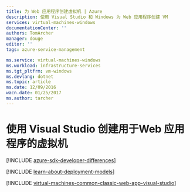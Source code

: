 ```yaml
---
title: 为 Web 应用程序创建虚拟机 | Azure
description: 使用 Visual Studio 和 Windows 为 Web 应用程序创建 VM
services: virtual-machines-windows
documentationCenter: ''
authors: TomArcher
manager: douge
editor: ''
tags: azure-service-management

ms.service: virtual-machines-windows
ms.workload: infrastructure-services
ms.tgt_pltfrm: vm-windows
ms.devlang: dotnet
ms.topic: article
ms.date: 12/09/2016
wacn.date: 01/25/2017
ms.author: tarcher
---
```


# 使用 Visual Studio 创建用于Web 应用程序的虚拟机

[!INCLUDE [azure-sdk-developer-differences](../../includes/azure-sdk-developer-differences.md)]

[!INCLUDE [learn-about-deployment-models](../../includes/learn-about-deployment-models-classic-include.md)]

[!INCLUDE [virtual-machines-common-classic-web-app-visual-studio](../../includes/virtual-machines-common-classic-web-app-visual-studio.md)]

<!---HONumber=Mooncake_0215_2016-->